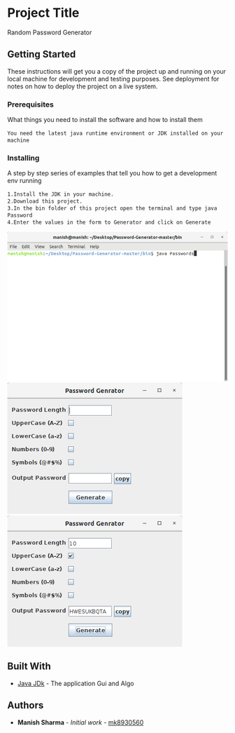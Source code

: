 # Project Title

Random Password Generator

## Getting Started

These instructions will get you a copy of the project up and running on your local machine for development and testing purposes. See deployment for notes on how to deploy the project on a live system.

### Prerequisites

What things you need to install the software and how to install them

```
You need the latest java runtime environment or JDK installed on your machine 
```

### Installing

A step by step series of examples that tell you how to get a development env running

```
1.Install the JDK in your machine.
2.Download this project. 
3.In the bin folder of this project open the terminal and type java Password
4.Enter the values in the form to Generator and click on Generate
```
![resultA](assets/Demo3.png)</br>
![resultA](assets/Demo1.png)</br>
![resultA](assets/Demo2.png)

## Built With

* [Java JDk](https://www.oracle.com/technetwork/java/javase/downloads/jdk8-downloads-2133151.html) - The application Gui and Algo

## Authors

* **Manish Sharma** - *Initial work* - [mk8930560](https://github.com/mk8930560)
